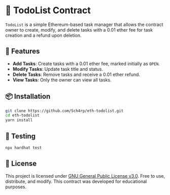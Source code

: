 # 📝 TodoList Contract 

`TodoList` is a simple Ethereum-based task manager that allows the contract owner to create, modify, and delete tasks with a 0.01 ether fee for task creation and a refund upon deletion.

## 🚀 Features 

- **Add Tasks**: Create tasks with a 0.01 ether fee, marked initially as `OPEN`.
- **Modify Tasks**: Update task title and status.
- **Delete Tasks**: Remove tasks and receive a 0.01 ether refund.
- **View Tasks**: Only the owner can view all tasks.

## 📦 Installation 

```bash
git clone https://github.com/Sch4rp/eth-todolist.git
cd eth-todolist
yarn install
```

## 🧪 Testing
```bash
npx hardhat test
```

## 📃 License
This project is licensed under [GNU General Public License v3.0](https://opensource.org/licenses/GPL-3.0).
Free to use, distribute, and modify. This contract was developed for educational purposes.
